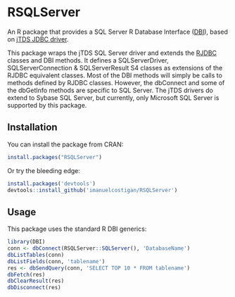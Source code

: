 # RSQLServer

An R package that provides a SQL Server R Database Interface ([DBI](https://github.com/rstats-db/DBI)), based on [jTDS JDBC driver](http://jtds.sourceforge.net/index.html).

This package wraps the jTDS SQL Server driver and extends the [RJDBC](https://github.com/s-u/RJDBC) classes and DBI methods. It defines a SQLServerDriver, SQLServerConnection & SQLServerResult S4 classes as extensions of the RJDBC equivalent classes. Most of the DBI methods will simply be calls to methods defined by RJDBC classes. However, the dbConnect and some of the dbGetInfo methods are specific to SQL Server. The jTDS drivers do extend to Sybase SQL Server, but currently, only Microsoft SQL Server is supported by this package.

## Installation

You can install the package from CRAN:

```R
install.packages("RSQLServer")
```

Or try the bleeding edge:

```R
install.packages('devtools')
devtools::install_github('imanuelcostigan/RSQLServer')
```

## Usage

This package uses the standard R DBI generics:

```R
library(DBI)
conn <- dbConnect(RSQLServer::SQLServer(), 'DatabaseName')
dbListTables(conn)
dbListFields(conn, 'tablename')
res <- dbSendQuery(conn, 'SELECT TOP 10 * FROM tablename')
dbFetch(res)
dbClearResult(res)
dbDisconnect(res)
```
